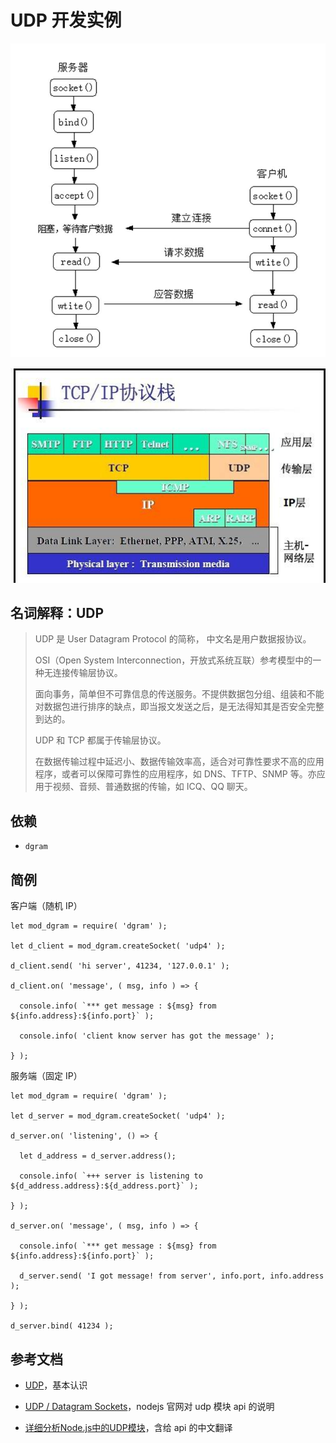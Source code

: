# UDP 开发实例

![建立、连接、传输、结束过程](resource/udp-0001.jpg)

![网络层](resource/udp-0002.jpg)

## 名词解释：UDP

> UDP 是 User Datagram Protocol 的简称， 中文名是用户数据报协议。
>
> OSI（Open System Interconnection，开放式系统互联）参考模型中的一种无连接传输层协议。
>
> 面向事务，简单但不可靠信息的传送服务。不提供数据包分组、组装和不能对数据包进行排序的缺点，即当报文发送之后，是无法得知其是否安全完整到达的。
>
> UDP 和 TCP 都属于传输层协议。
>
> 在数据传输过程中延迟小、数据传输效率高，适合对可靠性要求不高的应用程序，或者可以保障可靠性的应用程序，如 DNS、TFTP、SNMP 等。亦应用于视频、音频、普通数据的传输，如 ICQ、QQ 聊天。

## 依赖

* `dgram`

## 简例

客户端（随机 IP）

```
let mod_dgram = require( 'dgram' );

let d_client = mod_dgram.createSocket( 'udp4' );

d_client.send( 'hi server', 41234, '127.0.0.1' );

d_client.on( 'message', ( msg, info ) => {

  console.info( `*** get message : ${msg} from ${info.address}:${info.port}` );

  console.info( 'client know server has got the message' );

} );
```

服务端（固定 IP）

```
let mod_dgram = require( 'dgram' );

let d_server = mod_dgram.createSocket( 'udp4' );

d_server.on( 'listening', () => {

  let d_address = d_server.address();
  
  console.info( `+++ server is listening to ${d_address.address}:${d_address.port}` );

} );

d_server.on( 'message', ( msg, info ) => {

  console.info( `*** get message : ${msg} from ${info.address}:${info.port}` );

  d_server.send( 'I got message! from server', info.port, info.address );

} );

d_server.bind( 41234 );
```

## 参考文档

* [UDP](https://baike.baidu.com/item/UDP/571511?fr=aladdin)，基本认识

* [UDP / Datagram Sockets](https://nodejs.org/dist/latest-v6.x/docs/api/dgram.html)，nodejs 官网对 udp 模块 api 的说明

* [详细分析Node.js中的UDP模块](http://blog.csdn.net/liangklfang/article/details/51169763)，含给 api 的中文翻译